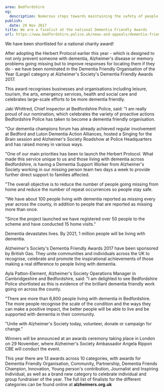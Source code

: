 ```yaml
area: Bedfordshire
og:
  description: Numerous steps towards maintaining the safety of people with dementia has led to the force being shortlisted for a national charity award.
publish:
  date: 20 Nov 2017
title: We are a finalist at the national Dementia Friendly Awards
url: https://www.bedfordshire.police.uk/news-and-appeals/dementia-friendly-awards-2017
```

We have been shortlisted for a national charity award!

After adopting the Herbert Protocol earlier this year - which is designed to not only prevent someone with dementia, Alzheimer's disease or memory problems going missing but to improve responses for locating them if they do - we have been nominated in the Dementia Friendly Organisation of the Year (Large) category at Alzheimer's Society's Dementia Friendly Awards 2017.

This award recognises businesses and organisations including leisure, tourism, the arts, emergency services, health and social care and celebrates large-scale efforts to be more dementia friendly.

Jaki Whittred, Chief Inspector at Bedfordshire Police, said: "I am really proud of our nomination, which celebrates the variety of proactive actions Bedfordshire Police has taken to become a dementia friendly organisation.

"Our dementia champions forum has already achieved regular involvement at Bedford and Luton Dementia Action Alliances, hosted a Singing for the Brain session and Alzheimer's Society Roadshow at Police Headquarters and has raised money in various ways.

"One of our main priorities has been to launch the Herbert Protocol. What made this service unique to us and those living with dementia across Bedfordshire, is having a Dementia Support Worker from Alzheimer's Society working in our missing person team two days a week to provide further direct support to families affected.

"The overall objective is to reduce the number of people going missing from home and reduce the number of repeat occurrences so people stay safe.

"We have about 100 people living with dementia reported as missing every year across the county, in addition to people that are reported as missing more than once.

"Since the project launched we have registered over 50 people to the scheme and have conducted 15 home visits."

Dementia devastates lives. By 2021, 1 million people will be living with dementia.

Alzheimer's Society's Dementia Friendly Awards 2017 have been sponsored by British Gas. They unite communities and individuals across the UK to recognise, celebrate and promote the inspirational achievements of those making a real difference to people living with dementia.

Ayla Patton-Element, Alzheimer's Society Operations Manager in Cambridgeshire and Bedfordshire, said: "I am delighted to see Bedfordshire Police shortlisted as this is evidence of the brilliant dementia friendly work going on across the county.

"There are more than 6,800 people living with dementia in Bedfordshire. The more people recognise the scale of the condition and the ways they can make a positive impact, the better people will be able to live and be supported with dementia in their community.

"Unite with Alzheimer's Society today, volunteer, donate or campaign for change."

Winners will be announced at an awards ceremony taking place in London on 29 November, where Alzheimer's Society Ambassador Angela Rippon CBE will conduct the event.

This year there are 13 awards across 10 categories, with awards for Dementia Friendly Organisation, Community, Partnership, Dementia Friends Champion, Innovation, Young person's contribution, Journalist and Inspiring Individual, as well as a brand new category to celebrate individual and group fundraiser of the year. The full list of finalists for the different categories can be found online at **alzheimers.org.uk**
